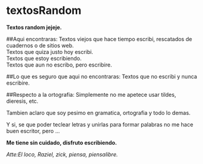 # textosRandom
**Textos random jejeje.**

##Aqui encontraras:
Textos viejos que hace tiempo escribi, rescatados de cuadernos o de sitios web.  
Textos que quiza justo hoy escribi.  
Textos que estoy escribiendo.  
Textos que aun no escribo, pero escribire.  

##Lo que es seguro que aqui no encontraras:
Textos que no escribi y nunca escribire.

##Respecto a la ortografia:
Simplemente no me apetece usar tildes, dieresis, etc.

Tambien aclaro que soy pesimo en gramatica, ortografia y todo lo demas.

Y si, se que poder teclear letras y unirlas para formar palabras no me hace buen escritor, pero ...

**Me tiene sin cuidado, disfruto escribiendo.**

*Atte:El loco, Raziel, zick, piensa, piensalibre.*
